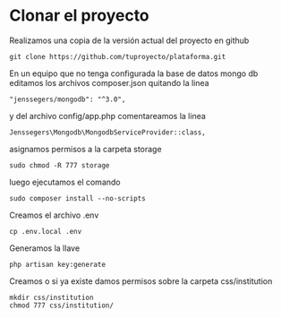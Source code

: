 <!-- TITLE: Instalación y configuración COPO -->
<!-- SUBTITLE: A quick summary of Instalacion Y Configuracion Copo -->

# Clonar el proyecto
Realizamos una copia de la versión actual del proyecto en github

```text
git clone https://github.com/tuproyecto/plataforma.git
```

En un equipo que no tenga configurada la base de datos mongo db editamos los archivos composer.json quitando la linea 
```text
"jenssegers/mongodb": "^3.0",
```

y del archivo config/app.php comentareamos la linea

```text
Jenssegers\Mongodb\MongodbServiceProvider::class,
```

asignamos permisos a la carpeta storage 
```text
sudo chmod -R 777 storage
```

luego ejecutamos el comando 

```text
sudo composer install --no-scripts
```
Creamos el archivo .env
```text
cp .env.local .env
```
Generamos la llave
```text
php artisan key:generate
```
Creamos o si ya existe damos permisos sobre la carpeta css/institution
```text
mkdir css/institution
chmod 777 css/institution/
```
